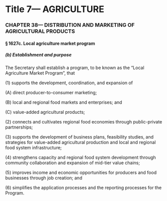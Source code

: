 
# Title 7— AGRICULTURE
### CHAPTER 38— DISTRIBUTION AND MARKETING OF AGRICULTURAL PRODUCTS
#### § 1627c. Local agriculture market program
##### (b) Establishment and purpose

The Secretary shall establish a program, to be known as the “Local Agriculture Market Program”, that

(1) supports the development, coordination, and expansion of

(A) direct producer-to-consumer marketing;

(B) local and regional food markets and enterprises; and

(C) value-added agricultural products;

(2) connects and cultivates regional food economies through public-private partnerships;

(3) supports the development of business plans, feasibility studies, and strategies for value-added agricultural production and local and regional food system infrastructure;

(4) strengthens capacity and regional food system development through community collaboration and expansion of mid-tier value chains;

(5) improves income and economic opportunities for producers and food businesses through job creation; and

(6) simplifies the application processes and the reporting processes for the Program.
